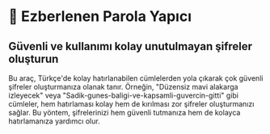 # 🔑 Ezberlenen Parola Yapıcı

## Güvenli ve kullanımı kolay unutulmayan şifreler oluşturun

Bu araç, Türkçe'de kolay hatırlanabilen cümlelerden yola çıkarak çok güvenli şifreler oluşturmanıza olanak tanır. Örneğin, "Düzensiz mavi alakarga i̇zleyecek" veya "Sadik-gunes-baligi-ve-kapsamli-guvercin-gitti" gibi cümleler, hem hatırlaması kolay hem de kırılması zor şifreler oluşturmanızı sağlar. Bu yöntem, şifrelerinizi hem güvenli tutmanıza hem de kolayca hatırlamanıza yardımcı olur.
